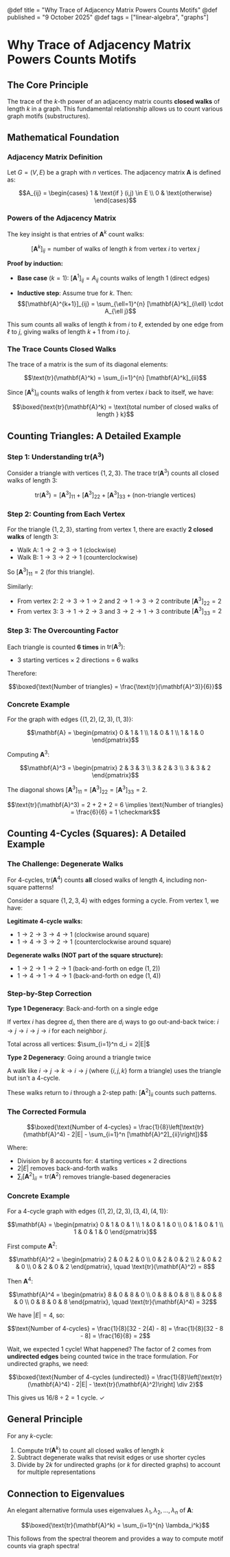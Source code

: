 @def title = "Why Trace of Adjacency Matrix Powers Counts Motifs"
@def published = "9 October 2025"
@def tags = ["linear-algebra", "graphs"]
# Why Trace of Adjacency Matrix Powers Counts Motifs

## The Core Principle

The trace of the $k$-th power of an adjacency matrix counts **closed walks** of length $k$ in a graph. This fundamental relationship allows us to count various graph motifs (substructures).

## Mathematical Foundation

### Adjacency Matrix Definition

Let $G = (V, E)$ be a graph with $n$ vertices. The adjacency matrix $\mathbf{A}$ is defined as:

$$A_{ij} = \begin{cases} 
1 & \text{if } (i,j) \in E \\
0 & \text{otherwise}
\end{cases}$$

### Powers of the Adjacency Matrix

The key insight is that entries of $\mathbf{A}^k$ count walks:

$$[\mathbf{A}^k]_{ij} = \text{number of walks of length } k \text{ from vertex } i \text{ to vertex } j$$

**Proof by induction:**

- **Base case** ($k=1$): $[\mathbf{A}^1]_{ij} = A_{ij}$ counts walks of length 1 (direct edges)

- **Inductive step**: Assume true for $k$. Then:
$$[\mathbf{A}^{k+1}]_{ij} = \sum_{\ell=1}^{n} [\mathbf{A}^k]_{i\ell} \cdot A_{\ell j}$$

This sum counts all walks of length $k$ from $i$ to $\ell$, extended by one edge from $\ell$ to $j$, giving walks of length $k+1$ from $i$ to $j$.

### The Trace Counts Closed Walks

The trace of a matrix is the sum of its diagonal elements:

$$\text{tr}(\mathbf{A}^k) = \sum_{i=1}^{n} [\mathbf{A}^k]_{ii}$$

Since $[\mathbf{A}^k]_{ii}$ counts walks of length $k$ from vertex $i$ back to itself, we have:

$$\boxed{\text{tr}(\mathbf{A}^k) = \text{total number of closed walks of length } k}$$

## Counting Triangles: A Detailed Example

### Step 1: Understanding $\text{tr}(\mathbf{A}^3)$

Consider a triangle with vertices $\{1, 2, 3\}$. The trace $\text{tr}(\mathbf{A}^3)$ counts all closed walks of length 3:

$$\text{tr}(\mathbf{A}^3) = [\mathbf{A}^3]_{11} + [\mathbf{A}^3]_{22} + [\mathbf{A}^3]_{33} + \text{(non-triangle vertices)}$$

### Step 2: Counting from Each Vertex

For the triangle $\{1, 2, 3\}$, starting from vertex 1, there are exactly **2 closed walks** of length 3:
- Walk A: $1 \to 2 \to 3 \to 1$ (clockwise)
- Walk B: $1 \to 3 \to 2 \to 1$ (counterclockwise)

So $[\mathbf{A}^3]_{11} = 2$ (for this triangle).

Similarly:
- From vertex 2: $2 \to 3 \to 1 \to 2$ and $2 \to 1 \to 3 \to 2$ contribute $[\mathbf{A}^3]_{22} = 2$
- From vertex 3: $3 \to 1 \to 2 \to 3$ and $3 \to 2 \to 1 \to 3$ contribute $[\mathbf{A}^3]_{33} = 2$

### Step 3: The Overcounting Factor

Each triangle is counted **6 times** in $\text{tr}(\mathbf{A}^3)$:
- 3 starting vertices × 2 directions = 6 walks

Therefore:

$$\boxed{\text{Number of triangles} = \frac{\text{tr}(\mathbf{A}^3)}{6}}$$

### Concrete Example

For the graph with edges $\{(1,2), (2,3), (1,3)\}$:

$$\mathbf{A} = \begin{pmatrix} 0 & 1 & 1 \\ 1 & 0 & 1 \\ 1 & 1 & 0 \end{pmatrix}$$

Computing $\mathbf{A}^3$:

$$\mathbf{A}^3 = \begin{pmatrix} 2 & 3 & 3 \\ 3 & 2 & 3 \\ 3 & 3 & 2 \end{pmatrix}$$

The diagonal shows $[\mathbf{A}^3]_{11} = [\mathbf{A}^3]_{22} = [\mathbf{A}^3]_{33} = 2$.

$$\text{tr}(\mathbf{A}^3) = 2 + 2 + 2 = 6 \implies \text{Number of triangles} = \frac{6}{6} = 1 \checkmark$$

## Counting 4-Cycles (Squares): A Detailed Example

### The Challenge: Degenerate Walks

For 4-cycles, $\text{tr}(\mathbf{A}^4)$ counts **all** closed walks of length 4, including non-square patterns!

Consider a square $\{1, 2, 3, 4\}$ with edges forming a cycle. From vertex 1, we have:

**Legitimate 4-cycle walks:**
- $1 \to 2 \to 3 \to 4 \to 1$ (clockwise around square)
- $1 \to 4 \to 3 \to 2 \to 1$ (counterclockwise around square)

**Degenerate walks (NOT part of the square structure):**
- $1 \to 2 \to 1 \to 2 \to 1$ (back-and-forth on edge $(1,2)$)
- $1 \to 4 \to 1 \to 4 \to 1$ (back-and-forth on edge $(1,4)$)

### Step-by-Step Correction

**Type 1 Degeneracy**: Back-and-forth on a single edge

If vertex $i$ has degree $d_i$, then there are $d_i$ ways to go out-and-back twice: $i \to j \to i \to j \to i$ for each neighbor $j$.

Total across all vertices: $\sum_{i=1}^n d_i = 2|E|$

**Type 2 Degeneracy**: Going around a triangle twice

A walk like $i \to j \to k \to i \to j$ (where $\{i,j,k\}$ form a triangle) uses the triangle but isn't a 4-cycle.

These walks return to $i$ through a 2-step path: $[\mathbf{A}^2]_{ii}$ counts such patterns.

### The Corrected Formula

$$\boxed{\text{Number of 4-cycles} = \frac{1}{8}\left[\text{tr}(\mathbf{A}^4) - 2|E| - \sum_{i=1}^n [\mathbf{A}^2]_{ii}\right]}$$

Where:
- Division by 8 accounts for: 4 starting vertices × 2 directions
- $2|E|$ removes back-and-forth walks
- $\sum_{i} [\mathbf{A}^2]_{ii} = \text{tr}(\mathbf{A}^2)$ removes triangle-based degeneracies

### Concrete Example

For a 4-cycle graph with edges $\{(1,2), (2,3), (3,4), (4,1)\}$:

$$\mathbf{A} = \begin{pmatrix} 0 & 1 & 0 & 1 \\ 1 & 0 & 1 & 0 \\ 0 & 1 & 0 & 1 \\ 1 & 0 & 1 & 0 \end{pmatrix}$$

First compute $\mathbf{A}^2$:

$$\mathbf{A}^2 = \begin{pmatrix} 2 & 0 & 2 & 0 \\ 0 & 2 & 0 & 2 \\ 2 & 0 & 2 & 0 \\ 0 & 2 & 0 & 2 \end{pmatrix}, \quad \text{tr}(\mathbf{A}^2) = 8$$

Then $\mathbf{A}^4$:

$$\mathbf{A}^4 = \begin{pmatrix} 8 & 0 & 8 & 0 \\ 0 & 8 & 0 & 8 \\ 8 & 0 & 8 & 0 \\ 0 & 8 & 0 & 8 \end{pmatrix}, \quad \text{tr}(\mathbf{A}^4) = 32$$

We have $|E| = 4$, so:

$$\text{Number of 4-cycles} = \frac{1}{8}[32 - 2(4) - 8] = \frac{1}{8}[32 - 8 - 8] = \frac{16}{8} = 2$$

Wait, we expected 1 cycle! What happened? The factor of 2 comes from **undirected edges** being counted twice in the trace formulation. For undirected graphs, we need:

$$\boxed{\text{Number of 4-cycles (undirected)} = \frac{1}{8}\left[\text{tr}(\mathbf{A}^4) - 2|E| - \text{tr}(\mathbf{A}^2)\right] \div 2}$$

This gives us $16/8 \div 2 = 1$ cycle. ✓

## General Principle

For any $k$-cycle:

1. Compute $\text{tr}(\mathbf{A}^k)$ to count all closed walks of length $k$
2. Subtract degenerate walks that revisit edges or use shorter cycles
3. Divide by $2k$ for undirected graphs (or $k$ for directed graphs) to account for multiple representations

## Connection to Eigenvalues

An elegant alternative formula uses eigenvalues $\lambda_1, \lambda_2, \ldots, \lambda_n$ of $\mathbf{A}$:

$$\boxed{\text{tr}(\mathbf{A}^k) = \sum_{i=1}^{n} \lambda_i^k}$$

This follows from the spectral theorem and provides a way to compute motif counts via graph spectra!